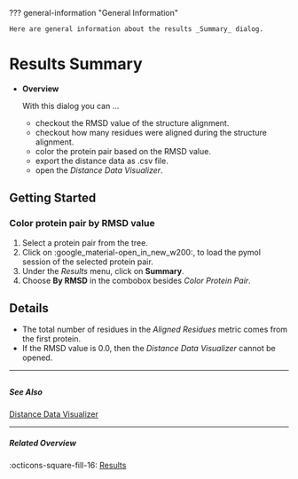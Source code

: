 ??? general-information "General Information"
    
    Here are general information about the results _Summary_ dialog.

# Results Summary
<div class="grid cards" markdown>

-   __Overview__

     With this dialog you can ...

    - checkout the RMSD value of the structure alignment.
    - checkout how many residues were aligned during the structure alignment.
    - color the protein pair based on the RMSD value.
    - export the distance data as .csv file.
    - open the _Distance Data Visualizer_.


</div>

## Getting Started
### Color protein pair by RMSD value
1. Select a protein pair from the tree.
2. Click on :google_material-open_in_new_w200:, to load the pymol session of the selected protein pair.
3. Under the _Results_ menu, click on **Summary**.
4. Choose **By RMSD** in the combobox besides _Color Protein Pair_.

## Details
- The total number of residues in the _Aligned Residues_ metric comes from the first protein.
- If the RMSD value is 0.0, then the _Distance Data Visualizer_ cannot be opened. 

---
##

##### See Also
[Distance Data Visualizer](distance_data_visualizer.md)

---

##### Related Overview
:octicons-square-fill-16: [Results](index.md)
